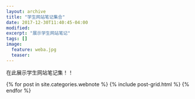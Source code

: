 ```yaml
---
layout: archive
title: "学生网站笔记集合"
date: 2017-12-30T11:40:45-04:00
modified:
excerpt: "展示学生网站笔记"
tags: []
image: 
  feature: weba.jpg
  teaser:
---
```

在此展示学生网站笔记集！！

<div class="tiles">
{% for post in site.categories.webnote %}
  {% include post-grid.html %}
{% endfor %}
</div><!-- /.tiles -->